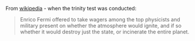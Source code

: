 From [wikipedia](https://www.wikiwand.com/en/Trinity_(nuclear_test)#:~:text=Enrico%20Fermi%20offered%20to%20take%20wagers%20among%20the%20top%20physicists%20and%20military%20present%20on%20whether%20the%20atmosphere%20would%20ignite%2C%20and%20if%20so%20whether%20it%20would%20destroy%20just%20the%20state%2C%20or%20incinerate%20the%20entire%20planet.) - when the trinity test was conducted:

>Enrico Fermi offered to take wagers among the top physicists and military present on whether the atmosphere would ignite, and if so whether it would destroy just the state, or incinerate the entire planet.